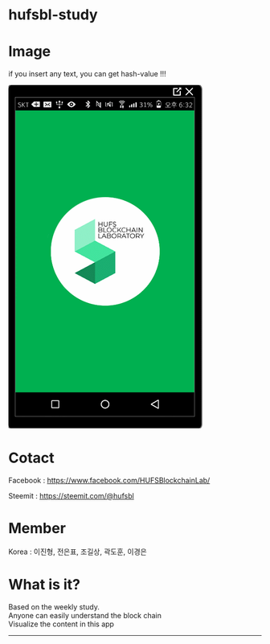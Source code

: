 # hufsbl-study

Image
=============
if you insert any text, you can get hash-value !!!


![Alt text](/image/gif/week1.gif)

Cotact
=============

Facebook :
<https://www.facebook.com/HUFSBlockchainLab/>

Steemit :
<https://steemit.com/@hufsbl>

Member
=============
Korea : 이진형, 전은표, 조길상, 곽도훈, 이경은

What is it?
=============
Based on the weekly study.  
Anyone can easily understand the block chain  
Visualize the content in this app  



<hr/>
